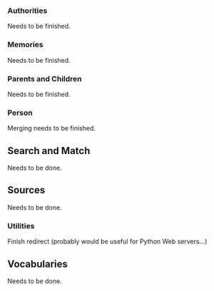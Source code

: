 ### Authorities

Needs to be finished.

### Memories

Needs to be finished.

### Parents and Children

Needs to be finished.

### Person

Merging needs to be finished.

## Search and Match

Needs to be done.

## Sources

Needs to be done.

### Utilities

Finish redirect (probably would be useful for Python Web servers...)

## Vocabularies

Needs to be done.
